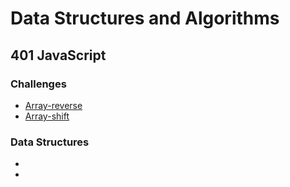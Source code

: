 # Data Structures and Algorithms
## 401 JavaScript

### Challenges
* [Array-reverse](Challenges/arrayReverse/README.md)
* [Array-shift](Challenges/arrayShift/README.md)

### Data Structures
* 
* 